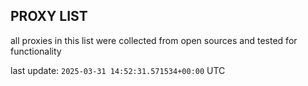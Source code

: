 ## PROXY LIST

all proxies in this list were collected from open sources and tested for functionality

last update: `2025-03-31 14:52:31.571534+00:00` UTC